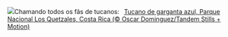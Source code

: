![](https://www.bing.com/th?id=OHR.LittleToucanet_PT-BR1307591671_UHD.jpg&w=1000)Chamando todos os fãs de tucanos:&nbsp;&ensp;[Tucano de garganta azul, Parque Nacional Los Quetzales, Costa Rica (© Oscar Dominguez/Tandem Stills + Motion)](https://www.bing.com/th?id=OHR.LittleToucanet_PT-BR1307591671_UHD.jpg)
<br><br/>
